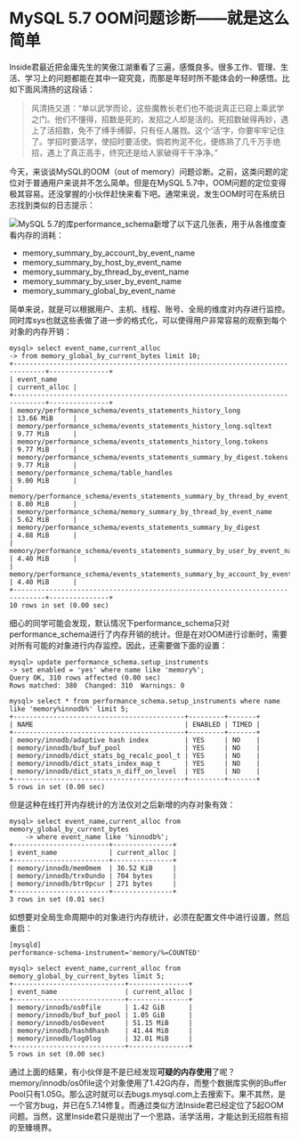 # MySQL 5.7 OOM问题诊断——就是这么简单

Inside君最近把金庸先生的笑傲江湖重看了三遍，感慨良多。很多工作、管理、生活、学习上的问题都能在其中一窥究竟，而那是年轻时所不能体会的一种感悟。比如下面风清扬的这段话：

> 风清扬又道：“单以武学而论，这些魔教长老们也不能说真正已窥上乘武学之门。他们不懂得，招数是死的，发招之人却是活的。死招数破得再妙，遇上了活招数，免不了缚手缚脚，只有任人屠戮。这个‘活’字，你要牢牢记住了。学招时要活学，使招时要活使。倘若拘泥不化，便练熟了几千万手绝招，遇上了真正高手，终究还是给人家破得干干净净。”

今天，来谈谈MySQL的OOM（out of memory）问题诊断。之前，这类问题的定位对于普通用户来说并不怎么简单。但是在MySQL 5.7中，OOM问题的定位变得极其容易。还没掌握的小伙伴赶快来看下吧。通常来说，发生OOM时可在系统日志找到类似的日志提示：

[![](http://www.innomysql.com/wp-content/uploads/2016/09/123-1.png)](http://www.innomysql.com/wp-content/uploads/2016/09/123-1.png)MySQL 5.7的库performance\_schema新增了以下这几张表，用于从各维度查看内存的消耗：

* memory\_summary\_by\_account\_by\_event\_name
* memory\_summary\_by\_host\_by\_event\_name
* memory\_summary\_by\_thread\_by\_event\_name
* memory\_summary\_by\_user\_by\_event\_name
* memory\_summary\_global\_by\_event\_name

简单来说，就是可以根据用户、主机、线程、账号、全局的维度对内存进行监控。同时库sys也就这些表做了进一步的格式化，可以使得用户非常容易的观察到每个对象的内存开销：

```
mysql> select event_name,current_alloc 
-> from memory_global_by_current_bytes limit 10;
+------------------------------------------------------------------------------+---------------+
| event_name                                                                   | current_alloc |
+------------------------------------------------------------------------------+---------------+
| memory/performance_schema/events_statements_history_long                     | 13.66 MiB     |
| memory/performance_schema/events_statements_history_long.sqltext             | 9.77 MiB      |
| memory/performance_schema/events_statements_history_long.tokens              | 9.77 MiB      |
| memory/performance_schema/events_statements_summary_by_digest.tokens         | 9.77 MiB      |
| memory/performance_schema/table_handles                                      | 9.00 MiB      |
| memory/performance_schema/events_statements_summary_by_thread_by_event_name  | 8.80 MiB      |
| memory/performance_schema/memory_summary_by_thread_by_event_name             | 5.62 MiB      |
| memory/performance_schema/events_statements_summary_by_digest                | 4.88 MiB      |
| memory/performance_schema/events_statements_summary_by_user_by_event_name    | 4.40 MiB      |
| memory/performance_schema/events_statements_summary_by_account_by_event_name | 4.40 MiB      |
+------------------------------------------------------------------------------+---------------+
10 rows in set (0.00 sec)
```

细心的同学可能会发现，默认情况下performance\_schema只对performance\_schema进行了内存开销的统计。但是在对OOM进行诊断时，需要对所有可能的对象进行内存监控。因此，还需要做下面的设置：

```
mysql> update performance_schema.setup_instruments 
-> set enabled = 'yes' where name like 'memory%';
Query OK, 310 rows affected (0.00 sec)
Rows matched: 380  Changed: 310  Warnings: 0
 
mysql> select * from performance_schema.setup_instruments where name like 'memory%innodb%' limit 5;
+-------------------------------------------+---------+-------+
| NAME                                      | ENABLED | TIMED |
+-------------------------------------------+---------+-------+
| memory/innodb/adaptive hash index         | YES     | NO    |
| memory/innodb/buf_buf_pool                | YES     | NO    |
| memory/innodb/dict_stats_bg_recalc_pool_t | YES     | NO    |
| memory/innodb/dict_stats_index_map_t      | YES     | NO    |
| memory/innodb/dict_stats_n_diff_on_level  | YES     | NO    |
+-------------------------------------------+---------+-------+
5 rows in set (0.00 sec)
```

但是这种在线打开内存统计的方法仅对之后新增的内存对象有效：

```
mysql> select event_name,current_alloc from memory_global_by_current_bytes 
    -> where event_name like '%innodb%';
+------------------------+---------------+
| event_name             | current_alloc |
+------------------------+---------------+
| memory/innodb/mem0mem  | 36.52 KiB     |
| memory/innodb/trx0undo | 704 bytes     |
| memory/innodb/btr0pcur | 271 bytes     |
+------------------------+---------------+
3 rows in set (0.01 sec)
```

如想要对全局生命周期中的对象进行内存统计，必须在配置文件中进行设置，然后重启：

```
[mysqld]
performance-schema-instrument='memory/%=COUNTED'
 
mysql> select event_name,current_alloc from memory_global_by_current_bytes limit 5;
+----------------------------+---------------+
| event_name                 | current_alloc |
+----------------------------+---------------+
| memory/innodb/os0file      | 1.42 GiB      |
| memory/innodb/buf_buf_pool | 1.05 GiB      |
| memory/innodb/os0event     | 51.15 MiB     |
| memory/innodb/hash0hash    | 41.44 MiB     |
| memory/innodb/log0log      | 32.01 MiB     |
+----------------------------+---------------+
5 rows in set (0.00 sec)
```

通过上面的结果，有小伙伴是不是已经发现**可疑的内存使用**了呢？memory/innodb/os0file这个对象使用了1.42G内存，而整个数据库实例的Buffer Pool只有1.05G。那么这时就可以去bugs.mysql.com上去搜索下。果不其然，是一个官方bug，并已在5.7.14修复。而通过类似方法Inside君已经定位了5起OOM问题。当然，这里Inside君只是抛出了一个思路，活学活用，才能达到无招胜有招的至臻境界。

